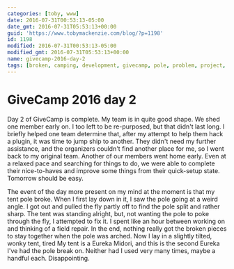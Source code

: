 ```yaml
---
categories: [toby, www]
date: 2016-07-31T00:53:13-05:00
date_gmt: 2016-07-31T05:53:13+00:00
guid: 'https://www.tobymackenzie.com/blog/?p=1198'
id: 1198
modified: 2016-07-31T00:53:13-05:00
modified_gmt: 2016-07-31T05:53:13+00:00
name: givecamp-2016-day-2
tags: [broken, camping, development, givecamp, pole, problem, project, tent, web]
---
```


GiveCamp 2016 day 2
===================

Day 2 of GiveCamp is complete.  My team is in quite good shape.  We shed one member early on.  I too left to be re-purposed, but that didn't last long.  I briefly helped one team determine that, after my attempt to help them hack a plugin, it was time to jump ship to another.  They didn't need my further assistance, and the organizers couldn't find another place for me, so I went back to my original team.  Another of our members went home early.  Even at a relaxed pace and searching for things to do, we were able to complete their nice-to-haves and improve some things from their quick-setup state.  Tomorrow should be easy.

The event of the day more present on my mind at the moment is that my tent pole broke.  When I first lay down in it, I saw the pole going at a weird angle.  I got out and pulled the fly partly off to find the pole split and rather sharp.  The tent was standing alright, but, not wanting the pole to poke through the fly, I attempted to fix it.  I spent like an hour between working on and thinking of a field repair.  In the end, nothing really got the broken pieces to stay together when the pole was arched.  Now I lay in a slightly tilted, wonky tent, tired  My tent is a Eureka Midori, and this is the second Eureka I've had the pole break on.  Neither had I used very many times, maybe a handful each.  Disappointing.

